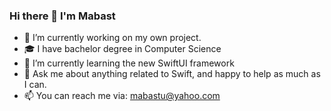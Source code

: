 ### Hi there 👋 I'm Mabast

- 🔭 I’m currently working on my own project.
- 🎓 I have bachelor degree in Computer Science 
- 🌱 I’m currently learning the new SwiftUI framework
- 💬 Ask me about anything related to Swift, and happy to help as much as I can.
- 📫 You can reach me via: mabastu@yahoo.com
